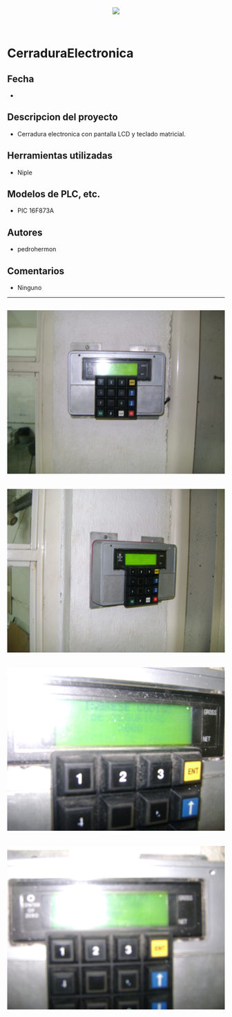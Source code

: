 <br/>
<p align="center">
  <img src="https://avatars2.githubusercontent.com/u/15052789?v=3&s=200">
</p>
<br/>

# CerraduraElectronica

## Fecha
* 

## Descripcion del proyecto
* Cerradura electronica con pantalla LCD y teclado matricial.

## Herramientas utilizadas
* Niple

## Modelos de PLC, etc.
* PIC 16F873A

## Autores
* pedrohermon

## Comentarios
* Ninguno

---
![DSC03122.JPG](/Fotos/DSC03122.JPG)
---
![DSC03123.JPG](/Fotos/DSC03123.JPG)
---
![DSC03124.JPG](/Fotos/DSC03124.JPG)
---
![DSC03125.JPG](/Fotos/DSC03125.JPG)
---
